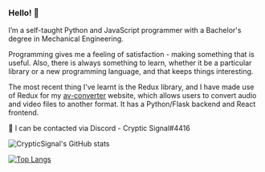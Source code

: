 ### Hello! 👋

I’m a self-taught Python and JavaScript programmer with a Bachelor's degree in Mechanical Engineering.

Programming gives me a feeling of satisfaction - making something that is useful. Also, there is always something to learn, whether it be a particular library or a new programming language, and that keeps things interesting.

The most recent thing I've learnt is the Redux library, and I have made use of Redux for my [av-converter](https://github.com/CrypticSignal/av-converter) website, which allows users to convert audio and video files to another format. It has a Python/Flask backend and React frontend.

💬 I can be contacted via Discord - Cryptic Signal#4416

![CrypticSignal's GitHub stats](https://github-readme-stats.vercel.app/api?username=CrypticSignal&show_icons=true&theme=dark)

[![Top Langs](https://github-readme-stats.vercel.app/api/top-langs/?username=CrypticSignal&theme=dark)](https://github.com/CrypticSignal/github-readme-stats)

